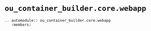 # `ou_container_builder.core.webapp`

```{eval-rst}
.. automodule:: ou_container_builder.core.webapp
   :members:
```
